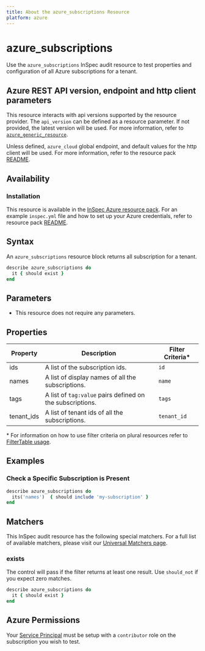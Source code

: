```yaml
---
title: About the azure_subscriptions Resource
platform: azure
---
```


# azure_subscriptions

Use the `azure_subscriptions` InSpec audit resource to test properties and configuration of all Azure subscriptions for a tenant.

## Azure REST API version, endpoint and http client parameters

This resource interacts with api versions supported by the resource provider.
The `api_version` can be defined as a resource parameter.
If not provided, the latest version will be used.
For more information, refer to [`azure_generic_resource`](azure_generic_resource.md).

Unless defined, `azure_cloud` global endpoint, and default values for the http client will be used.
For more information, refer to the resource pack [README](../../README.md). 

## Availability

### Installation

This resource is available in the [InSpec Azure resource pack](https://github.com/inspec/inspec-azure). 
For an example `inspec.yml` file and how to set up your Azure credentials, refer to resource pack [README](../../README.md#Service-Principal).

## Syntax

An `azure_subscriptions` resource block returns all subscription for a tenant.
```ruby
describe azure_subscriptions do
  it { should exist }
end
```
## Parameters

- This resource does not require any parameters.

## Properties

|Property       | Description                                                 | Filter Criteria<superscript>*</superscript> |
|---------------|-------------------------------------------------------------|-----------------|
| ids           | A list of the subscription ids.                             | `id`            |
| names         | A list of display names of all the subscriptions.           | `name`          |
| tags          | A list of `tag:value` pairs defined on the subscriptions.   | `tags`          |
| tenant_ids    | A list of tenant ids of all the subscriptions.              | `tenant_id`     |

<superscript>*</superscript> For information on how to use filter criteria on plural resources refer to [FilterTable usage](https://github.com/inspec/inspec/blob/master/dev-docs/filtertable-usage.md).

## Examples

### Check a Specific Subscription is Present
```ruby
describe azure_subscriptions do
  its('names')  { should include 'my-subscription' }
end
``` 
## Matchers

This InSpec audit resource has the following special matchers. For a full list of available matchers, please visit our [Universal Matchers page](https://www.inspec.io/docs/reference/matchers/).

### exists

The control will pass if the filter returns at least one result. Use `should_not` if you expect zero matches.
```ruby
describe azure_subscriptions do
  it { should exist }
end
```
## Azure Permissions

Your [Service Principal](https://docs.microsoft.com/en-us/azure/azure-resource-manager/resource-group-create-service-principal-portal) must be setup with a `contributor` role on the subscription you wish to test.
